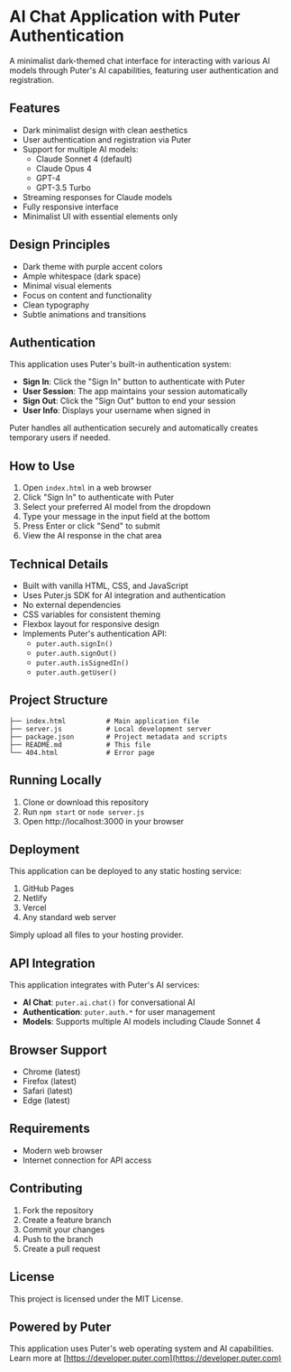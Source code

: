 # AI Chat Application with Puter Authentication

A minimalist dark-themed chat interface for interacting with various AI models through Puter's AI capabilities, featuring user authentication and registration.

## Features

- Dark minimalist design with clean aesthetics
- User authentication and registration via Puter
- Support for multiple AI models:
  - Claude Sonnet 4 (default)
  - Claude Opus 4
  - GPT-4
  - GPT-3.5 Turbo
- Streaming responses for Claude models
- Fully responsive interface
- Minimalist UI with essential elements only

## Design Principles

- Dark theme with purple accent colors
- Ample whitespace (dark space)
- Minimal visual elements
- Focus on content and functionality
- Clean typography
- Subtle animations and transitions

## Authentication

This application uses Puter's built-in authentication system:

- **Sign In**: Click the "Sign In" button to authenticate with Puter
- **User Session**: The app maintains your session automatically
- **Sign Out**: Click the "Sign Out" button to end your session
- **User Info**: Displays your username when signed in

Puter handles all authentication securely and automatically creates temporary users if needed.

## How to Use

1. Open `index.html` in a web browser
2. Click "Sign In" to authenticate with Puter
3. Select your preferred AI model from the dropdown
4. Type your message in the input field at the bottom
5. Press Enter or click "Send" to submit
6. View the AI response in the chat area

## Technical Details

- Built with vanilla HTML, CSS, and JavaScript
- Uses Puter.js SDK for AI integration and authentication
- No external dependencies
- CSS variables for consistent theming
- Flexbox layout for responsive design
- Implements Puter's authentication API:
  - `puter.auth.signIn()`
  - `puter.auth.signOut()`
  - `puter.auth.isSignedIn()`
  - `puter.auth.getUser()`

## Project Structure

```
├── index.html          # Main application file
├── server.js           # Local development server
├── package.json        # Project metadata and scripts
├── README.md           # This file
└── 404.html            # Error page
```

## Running Locally

1. Clone or download this repository
2. Run `npm start` or `node server.js`
3. Open http://localhost:3000 in your browser

## Deployment

This application can be deployed to any static hosting service:

1. GitHub Pages
2. Netlify
3. Vercel
4. Any standard web server

Simply upload all files to your hosting provider.

## API Integration

This application integrates with Puter's AI services:

- **AI Chat**: `puter.ai.chat()` for conversational AI
- **Authentication**: `puter.auth.*` for user management
- **Models**: Supports multiple AI models including Claude Sonnet 4

## Browser Support

- Chrome (latest)
- Firefox (latest)
- Safari (latest)
- Edge (latest)

## Requirements

- Modern web browser
- Internet connection for API access

## Contributing

1. Fork the repository
2. Create a feature branch
3. Commit your changes
4. Push to the branch
5. Create a pull request

## License

This project is licensed under the MIT License.

## Powered by Puter

This application uses Puter's web operating system and AI capabilities. Learn more at [https://developer.puter.com](https://developer.puter.com)